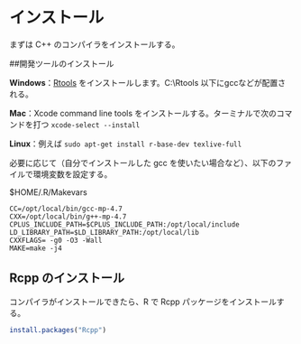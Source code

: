 # インストール

まずは C++ のコンパイラをインストールする。

##開発ツールのインストール

**Windows**：[Rtools](https://cran.r-project.org/bin/windows/Rtools/index.html) をインストールします。C:\\Rtools 以下にgccなどが配置される。

**Mac**：Xcode command line tools をインストールする。ターミナルで次のコマンドを打つ `xcode-select --install`

**Linux**：例えば
`sudo apt-get install r-base-dev texlive-full`



必要に応じて（自分でインストールした gcc を使いたい場合など）、以下のファイルで環境変数を設定する。


$HOME/.R/Makevars

```
CC=/opt/local/bin/gcc-mp-4.7
CXX=/opt/local/bin/g++-mp-4.7
CPLUS_INCLUDE_PATH=$CPLUS_INCLUDE_PATH:/opt/local/include
LD_LIBRARY_PATH=$LD_LIBRARY_PATH:/opt/local/lib
CXXFLAGS= -g0 -O3 -Wall
MAKE=make -j4
```


## Rcpp のインストール 

コンパイラがインストールできたら、R で Rcpp パッケージをインストールする。

```r
install.packages("Rcpp")
```